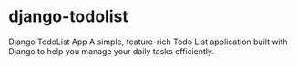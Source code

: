 # django-todolist
Django TodoList App A simple, feature-rich Todo List application built with Django to help you manage your daily tasks efficiently.

